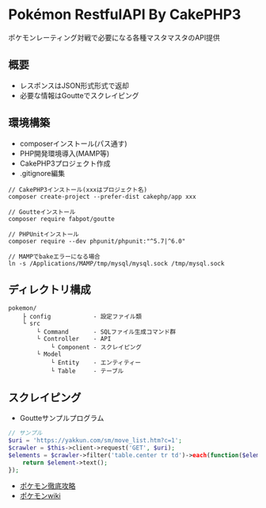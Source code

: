 
# Pokémon RestfulAPI By CakePHP3
ポケモンレーティング対戦で必要になる各種マスタマスタのAPI提供

## 概要
- レスポンスはJSON形式形式で返却
- 必要な情報はGoutteでスクレイピング

## 環境構築
- composerインストール(パス通す)
- PHP開発環境導入(MAMP等)
- CakePHP3プロジェクト作成 
- .gitignore編集

```linux
// CakePHP3インストール(xxxはプロジェクト名)
composer create-project --prefer-dist cakephp/app xxx

// Goutteインストール
composer require fabpot/goutte

// PHPUnitインストール
composer require --dev phpunit/phpunit:"^5.7|^6.0"

// MAMPでbakeエラーになる場合
ln -s /Applications/MAMP/tmp/mysql/mysql.sock /tmp/mysql.sock
```

## ディレクトリ構成

```
pokemon/
    ├ config            - 設定ファイル類
    └ src
        └ Command       - SQLファイル生成コマンド群
        └ Controller    - API
            └ Component - スクレイピング
        └ Model
            └ Entity    - エンティティー
            └ Table     - テーブル
```
## スクレイピング
- Goutteサンプルプログラム
```php
// サンプル
$uri = 'https://yakkun.com/sm/move_list.htm?c=1';
$crawler = $this->client->request('GET', $uri);
$elements = $crawler->filter('table.center tr td')->each(function($element){
    return $element->text();
});
```
- [ポケモン徹底攻略](https://yakkun.com/)
- [ポケモンwiki](https://wiki.xn--rckteqa2e.com/wiki/%E3%83%A1%E3%82%A4%E3%83%B3%E3%83%9A%E3%83%BC%E3%82%B8)
